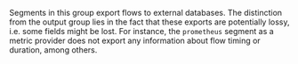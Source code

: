 Segments in this group export flows to external databases. The distinction from the
output group lies in the fact that these exports are potentially lossy, i.e. some fields
might be lost. For instance, the `prometheus` segment as a metric provider does not
export any information about flow timing or duration, among others.
